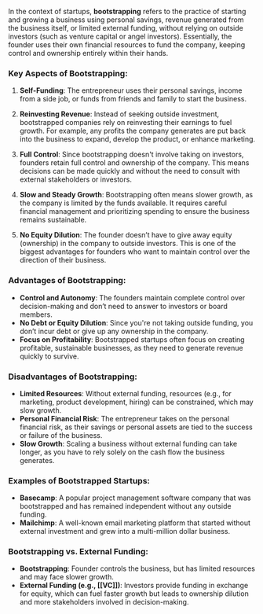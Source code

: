 In the context of startups, **bootstrapping** refers to the practice of starting and growing a business using personal savings, revenue generated from the business itself, or limited external funding, without relying on outside investors (such as venture capital or angel investors). Essentially, the founder uses their own financial resources to fund the company, keeping control and ownership entirely within their hands.

### Key Aspects of Bootstrapping:

1. **Self-Funding**: The entrepreneur uses their personal savings, income from a side job, or funds from friends and family to start the business.
    
2. **Reinvesting Revenue**: Instead of seeking outside investment, bootstrapped companies rely on reinvesting their earnings to fuel growth. For example, any profits the company generates are put back into the business to expand, develop the product, or enhance marketing.
    
3. **Full Control**: Since bootstrapping doesn't involve taking on investors, founders retain full control and ownership of the company. This means decisions can be made quickly and without the need to consult with external stakeholders or investors.
    
4. **Slow and Steady Growth**: Bootstrapping often means slower growth, as the company is limited by the funds available. It requires careful financial management and prioritizing spending to ensure the business remains sustainable.
    
5. **No Equity Dilution**: The founder doesn’t have to give away equity (ownership) in the company to outside investors. This is one of the biggest advantages for founders who want to maintain control over the direction of their business.
    

### Advantages of Bootstrapping:

- **Control and Autonomy**: The founders maintain complete control over decision-making and don’t need to answer to investors or board members.
- **No Debt or Equity Dilution**: Since you're not taking outside funding, you don’t incur debt or give up any ownership in the company.
- **Focus on Profitability**: Bootstrapped startups often focus on creating profitable, sustainable businesses, as they need to generate revenue quickly to survive.

### Disadvantages of Bootstrapping:

- **Limited Resources**: Without external funding, resources (e.g., for marketing, product development, hiring) can be constrained, which may slow growth.
- **Personal Financial Risk**: The entrepreneur takes on the personal financial risk, as their savings or personal assets are tied to the success or failure of the business.
- **Slow Growth**: Scaling a business without external funding can take longer, as you have to rely solely on the cash flow the business generates.

### Examples of Bootstrapped Startups:

- **Basecamp**: A popular project management software company that was bootstrapped and has remained independent without any outside funding.
- **Mailchimp**: A well-known email marketing platform that started without external investment and grew into a multi-million dollar business.

### Bootstrapping vs. External Funding:

- **Bootstrapping**: Founder controls the business, but has limited resources and may face slower growth.
- **External Funding (e.g., [[VC]])**: Investors provide funding in exchange for equity, which can fuel faster growth but leads to ownership dilution and more stakeholders involved in decision-making.